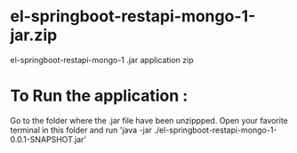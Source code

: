# el-springboot-restapi-mongo-1-jar.zip
el-springboot-restapi-mongo-1 .jar application zip

# To Run the application :
Go to the folder where the .jar file have been unzippped.
Open your favorite terminal in this folder and run 'java -jar ./el-springboot-restapi-mongo-1-0.0.1-SNAPSHOT.jar'
